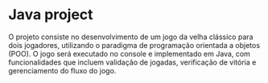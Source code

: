 # Java project
 O projeto consiste no desenvolvimento de um jogo da velha clássico para dois jogadores, utilizando o paradigma de programação orientada a objetos (POO). O jogo será executado no console e implementado em Java, com funcionalidades que incluem validação de jogadas, verificação de vitória e gerenciamento do fluxo do jogo.
